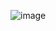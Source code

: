![image](https://github.com/GJaradat/bnta_lab_polymorphism/assets/92640386/6d6916f2-1f89-4f40-9392-c4ea3571b5be)
